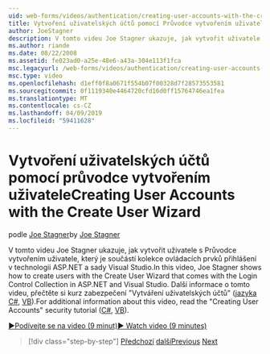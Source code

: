 ```yaml
---
uid: web-forms/videos/authentication/creating-user-accounts-with-the-create-user-wizard
title: Vytvoření uživatelských účtů pomocí Průvodce vytvořením uživatele | Dokumentace Microsoftu
author: JoeStagner
description: V tomto videu Joe Stagner ukazuje, jak vytvořit uživatele s Průvodce vytvořením uživatele, který je součástí kolekce ovládacích prvků přihlášení v technologii ASP.NET a sady Visual Studio. F....
ms.author: riande
ms.date: 08/22/2008
ms.assetid: fe023ad0-a25e-48e6-a43a-304e113f1fca
msc.legacyurl: /web-forms/videos/authentication/creating-user-accounts-with-the-create-user-wizard
msc.type: video
ms.openlocfilehash: d1eff0f8a0671f554b07f00328d7f28573553581
ms.sourcegitcommit: 0f1119340e4464720cfd16d0ff15764746ea1fea
ms.translationtype: MT
ms.contentlocale: cs-CZ
ms.lasthandoff: 04/09/2019
ms.locfileid: "59411628"
---
```

# <a name="creating-user-accounts-with-the-create-user-wizard"></a><span data-ttu-id="32a49-104">Vytvoření uživatelských účtů pomocí průvodce vytvořením uživatele</span><span class="sxs-lookup"><span data-stu-id="32a49-104">Creating User Accounts with the Create User Wizard</span></span>

<span data-ttu-id="32a49-105">podle [Joe Stagner](https://github.com/JoeStagner)</span><span class="sxs-lookup"><span data-stu-id="32a49-105">by [Joe Stagner](https://github.com/JoeStagner)</span></span>

<span data-ttu-id="32a49-106">V tomto videu Joe Stagner ukazuje, jak vytvořit uživatele s Průvodce vytvořením uživatele, který je součástí kolekce ovládacích prvků přihlášení v technologii ASP.NET a sady Visual Studio.</span><span class="sxs-lookup"><span data-stu-id="32a49-106">In this video, Joe Stagner shows how to create users with the Create User Wizard that comes with the Login Control Collection in ASP.NET and Visual Studio.</span></span> <span data-ttu-id="32a49-107">Další informace o tomto videu, přečtěte si kurz zabezpečení "Vytváření uživatelských účtů" ([jazyka C#](../../overview/older-versions-security/membership/creating-user-accounts-cs.md), [VB](../../overview/older-versions-security/membership/creating-user-accounts-vb.md)).</span><span class="sxs-lookup"><span data-stu-id="32a49-107">For additional information about this video, read the "Creating User Accounts" security tutorial ([C#](../../overview/older-versions-security/membership/creating-user-accounts-cs.md), [VB](../../overview/older-versions-security/membership/creating-user-accounts-vb.md)).</span></span>

[<span data-ttu-id="32a49-108">&#9654;Podívejte se na video (9 minut)</span><span class="sxs-lookup"><span data-stu-id="32a49-108">&#9654; Watch video (9 minutes)</span></span>](https://channel9.msdn.com/Blogs/ASP-NET-Site-Videos/creating-user-accounts-with-the-create-user-wizard)

> [!div class="step-by-step"]
> <span data-ttu-id="32a49-109">[Předchozí](changing-membership-settings-in-the-default-membership-schema.md)
> [další](creating-user-accounts-programmatically.md)</span><span class="sxs-lookup"><span data-stu-id="32a49-109">[Previous](changing-membership-settings-in-the-default-membership-schema.md)
[Next](creating-user-accounts-programmatically.md)</span></span>
